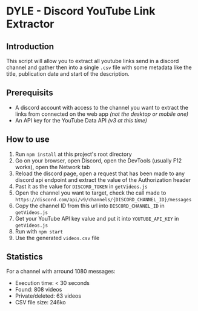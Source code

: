 # DYLE - Discord YouTube Link Extractor

## Introduction

This script will allow you to extract all youtube links send in a discord channel and gather then into a single `.csv` file with some metadata like the title, publication date and start of the description.

## Prerequisits

- A discord account with access to the channel you want to extract the links from connected on the web app _(not the desktop or mobile one)_
- An API key for the YouTube Data API _(v3 at this time)_

## How to use

1. Run `npm install` at this project's root directory
2. Go on your browser, open Discord, open the DevTools (usually F12 works), open the Network tab
3. Reload the discord page, open a request that has been made to any discord api endpoint and extract the value of the Authorization header
4. Past it as the value for `DISCORD_TOKEN` in `getVideos.js`
5. Open the channel you want to target, check the call made to `https://discord.com/api/v9/channels/{DISCORD_CHANNEL_ID}/messages`
6. Copy the channel ID from this url into `DISCORD_CHANNEL_ID` in `getVideos.js`
7. Get your YouTube API key value and put it into `YOUTUBE_API_KEY` in `getVideos.js`
8. Run with `npm start`
9. Use the generated `videos.csv` file

## Statistics

For a channel with arround 1080 messages:

- Execution time: < 30 seconds
- Found: 808 videos
- Private/deleted: 63 videos
- CSV file size: 246ko
